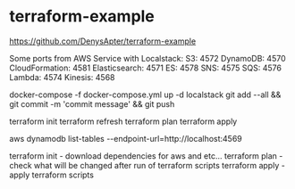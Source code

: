 # terraform-example
https://github.com/DenysApter/terraform-example

Some ports from AWS Service with Localstack:
S3: 4572
DynamoDB: 4570
CloudFormation: 4581
Elasticsearch: 4571
ES: 4578
SNS: 4575
SQS: 4576
Lambda: 4574
Kinesis: 4568

docker-compose -f docker-compose.yml up -d localstack
git add --all && git commit -m 'commit message' && git push

terraform init
terraform refresh
terraform plan
terraform apply

aws dynamodb list-tables --endpoint-url=http://localhost:4569

terraform init       - download dependencies for aws and etc...
terraform plan       - check what will be changed after run of terraform scripts
terraform apply      - apply terraform scripts

